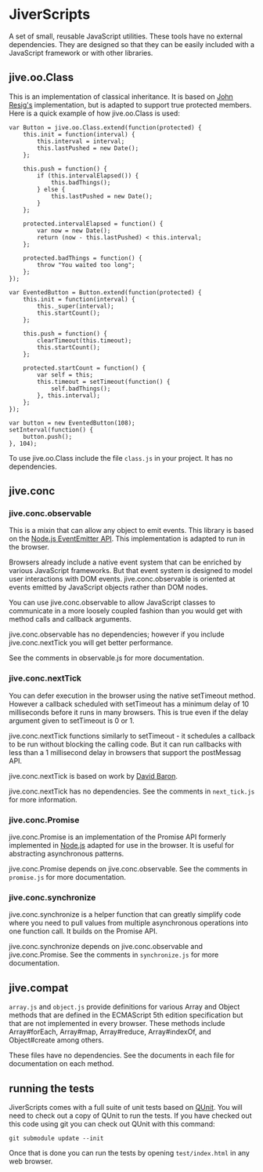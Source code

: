 # JiverScripts

A set of small, reusable JavaScript utilities.  These tools have no external
dependencies.  They are designed so that they can be easily included with a
JavaScript framework or with other libraries.

## jive.oo.Class

This is an implementation of classical inheritance.  It is based on [John
Resig's][Simple Inheritance] implementation, but is adapted to support true
protected members.  Here is a quick example of how jive.oo.Class is used:

[Simple Inheritance]: http://ejohn.org/blog/simple-javascript-inheritance/  "Simple Inheritance"

    var Button = jive.oo.Class.extend(function(protected) {
        this.init = function(interval) {
            this.interval = interval;
            this.lastPushed = new Date();
        };

        this.push = function() {
            if (this.intervalElapsed()) {
                this.badThings();
            } else {
                this.lastPushed = new Date();
            }
        };

        protected.intervalElapsed = function() {
            var now = new Date();
            return (now - this.lastPushed) < this.interval;
        };

        protected.badThings = function() {
            throw "You waited too long";
        };
    });

    var EventedButton = Button.extend(function(protected) {
        this.init = function(interval) {
            this._super(interval);
            this.startCount();
        };

        this.push = function() {
            clearTimeout(this.timeout);
            this.startCount();
        };

        protected.startCount = function() {
            var self = this;
            this.timeout = setTimeout(function() {
                self.badThings();
            }, this.interval);
        };
    });

    var button = new EventedButton(108);
    setInterval(function() {
        button.push();
    }, 104);

To use jive.oo.Class include the file `class.js` in your project.  It has no
dependencies.

## jive.conc

### jive.conc.observable

This is a mixin that can allow any object to emit events.  This library is
based on the [Node.js EventEmitter API][nodejs].  This implementation is
adapted to run in the browser.

[nodejs]: http://nodejs.org/  "node.js"

Browsers already include a native event system that can be enriched by various
JavaScript frameworks.  But that event system is designed to model user
interactions with DOM events.  jive.conc.observable is oriented at events
emitted by JavaScript objects rather than DOM nodes.

You can use jive.conc.observable to allow JavaScript classes to communicate in
a more loosely coupled fashion than you would get with method calls and
callback arguments.

jive.conc.observable has no dependencies; however if you include
jive.conc.nextTick you will get better performance.

See the comments in observable.js for more documentation.

### jive.conc.nextTick

You can defer execution in the browser using the native setTimeout method.
However a callback scheduled with setTimeout has a minimum delay of 10
milliseconds before it runs in many browsers.  This is true even if the delay
argument given to setTimeout is 0 or 1.

jive.conc.nextTick functions similarly to setTimeout - it schedules a callback
to be run without blocking the calling code.  But it can run callbacks with
less than a 1 millisecond delay in browsers that support the postMessag API.

jive.conc.nextTick is based on work by [David Baron][].

[David Baron]: http://dbaron.org/log/20100309-faster-timeouts  "David Baron's blog"

jive.conc.nextTick has no dependencies.  See the comments in `next_tick.js` for
more information.

### jive.conc.Promise

jive.conc.Promise is an implementation of the Promise API formerly implemented
in [Node.js][nodejs] adapted for use in the browser.  It is useful for
abstracting asynchronous patterns.

jive.conc.Promise depends on jive.conc.observable.  See the comments in
`promise.js` for more documentation.

### jive.conc.synchronize

jive.conc.synchronize is a helper function that can greatly simplify code where
you need to pull values from multiple asynchronous operations into one
function call.  It builds on the Promise API.

jive.conc.synchronize depends on jive.conc.observable and jive.conc.Promise.
See the comments in `synchronize.js` for more documentation.

## jive.compat

`array.js` and `object.js` provide definitions for various Array and Object
methods that are defined in the ECMAScript 5th edition specification but that
are not implemented in every browser.  These methods include Array#forEach,
Array#map, Array#reduce, Array#indexOf, and Object#create among others.

These files have no dependencies.  See the documents in each file for
documentation on each method.

## running the tests

JiverScripts comes with a full suite of unit tests based on [QUnit][].  You
will need to check out a copy of QUnit to run the tests.  If you have checked
out this code using git you can check out QUnit with this command:

[QUnit]: http://docs.jquery.com/QUnit  "QUnit"

    git submodule update --init

Once that is done you can run the tests by opening `test/index.html` in any web
browser.
